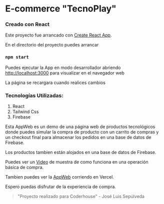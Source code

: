 # E-commerce "TecnoPlay"
### Creado con React

Este proyecto fue arrancado con [Create React App](https://github.com/facebook/create-react-app).


En el directorio del proyecto puedes arrancar
### `npm start`


Puedes ejecutar la App en modo desarrollador
abriendo [http://localhost:3000](http://localhost:3000) para visualizar en el navegador web

La página se recargara cuando realices cambios

### Tecnologías Utilizadas:

1. React
2. Tailwind Css
3. Firebase

Esta AppWeb es un demo de una página web de productos tecnológicos
donde puedes simular la compra de producto con un carrito de compras y un checkout final para almacenar los pedidos en una base de datos de Firebase.

Los productos tambien están alojados en una base de datos de Firebase.

Puedes ver un [Video](http://www.google.com) de muestra de como funciona en una operación básica de compra.

Tambien puedes ver la [AppWeb](https://vercel.com/joseluissep85/mi-e-commerce) corriendo en Vercel.

Espero puedas disfrutar de la experiencia de compra.

> "Proyecto realizado para Coderhouse" - José Luis Sepúlveda
